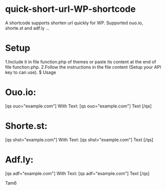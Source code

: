 # quick-short-url-WP-shortcode
A shortcode supports shorten url quickly for WP. Supported ouo.io, shorte.st and adf.ly ...
# Setup
1.Include it in file function.php of themes or paste its content at the end of file function.php.
2.Follow the instructions in the file content (Setup your API key to can use).
$ Usage
# Ouo.io:
[qs ouo="example.com"]
With Text:
[qs ouo="example.com"] Text [/qs]
# Shorte.st:
[qs shst="example.com"]
With Text:
[qs shst="example.com"] Text [/qs]
# Adf.ly:
[qs adf="example.com"]
With Text:
[qs adf="example.com"] Text [/qs]

Tam6
